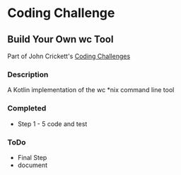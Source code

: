 # Coding Challenge

## Build Your Own wc Tool

Part of John Crickett's [Coding Challenges](https://codingchallenges.fyi/challenges/challenge-wc)

### Description
A Kotlin implementation of the wc *nix command line tool

### Completed
* Step 1 - 5 code and test
### ToDo
* Final Step
* document